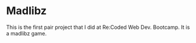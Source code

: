 # Madlibz
This is the first pair project that I did at Re:Coded Web Dev. Bootcamp. It is a madlibz game.
